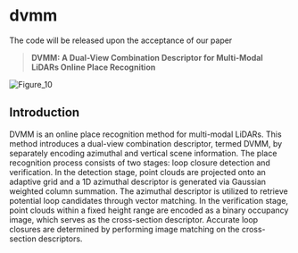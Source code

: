 # dvmm
The code will be released upon the acceptance of our paper 
> **DVMM: A Dual-View Combination Descriptor for Multi-Modal LiDARs Online Place Recognition**

![Figure_10](https://github.com/user-attachments/assets/5513adfc-1af1-412b-ba84-52ba450c9457)

## Introduction
DVMM is an online place recognition method for multi-modal LiDARs. This method introduces a dual-view combination descriptor, termed DVMM, by separately encoding azimuthal and vertical scene information. The place recognition process consists of two stages: loop closure detection and verification. In the detection stage, point clouds are projected onto an adaptive grid and a 1D azimuthal descriptor is generated via Gaussian weighted column summation. The azimuthal descriptor is utilized to retrieve potential loop candidates through vector matching. In the verification stage, point clouds within a fixed height range are encoded as a binary occupancy image, which serves as the cross-section descriptor. Accurate loop closures are determined by performing image matching on the cross-section descriptors.
